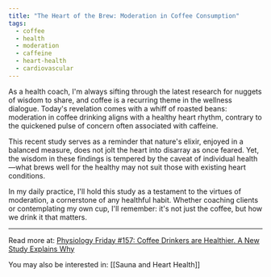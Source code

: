 ```yaml
---
title: "The Heart of the Brew: Moderation in Coffee Consumption"
tags:
  - coffee
  - health
  - moderation
  - caffeine
  - heart-health
  - cardiovascular
---
```

As a health coach, I'm always sifting through the latest research for nuggets of wisdom to share, and coffee is a recurring theme in the wellness dialogue. Today's revelation comes with a whiff of roasted beans: moderation in coffee drinking aligns with a healthy heart rhythm, contrary to the quickened pulse of concern often associated with caffeine.

This recent study serves as a reminder that nature's elixir, enjoyed in a balanced measure, does not jolt the heart into disarray as once feared. Yet, the wisdom in these findings is tempered by the caveat of individual health—what brews well for the healthy may not suit those with existing heart conditions.

In my daily practice, I'll hold this study as a testament to the virtues of moderation, a cornerstone of any healthful habit. Whether coaching clients or contemplating my own cup, I'll remember: it's not just the coffee, but how we drink it that matters.

----

Read more at: [Physiology Friday #157: Coffee Drinkers are Healthier. A New Study Explains Why](https://bradyholmer.substack.com/p/physfriday157)

You may also be interested in: [[Sauna and Heart Health]]